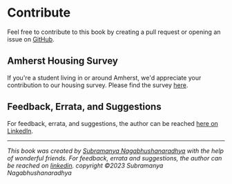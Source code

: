 # Contribute

Feel free to contribute to this book by creating a pull request or opening an issue on [GitHub](https://github.com/subramanya1997/navigating-umass-amherst-a-handbook-for-international-students). 

## Amherst Housing Survey

If you're a student living in or around Amherst, we'd appreciate your contribution to our housing survey. Please find the survey [here](https://forms.gle/oUH9WVixxHBV4wqs5).

## Feedback, Errata, and Suggestions

For feedback, errata, and suggestions, the author can be reached [here on LinkedIn](https://www.linkedin.com/in/nsubramanya).

---
*This book was created by [Subramanya Nagabhushanaradhya](https://subramanya.ai) with the help of wonderful friends. For feedback, errata and suggestions, the author can be reached on [linkedin](https://www.linkedin.com/in/nsubramanya). copyright ©2023 Subramanya Nagabhushanaradhya*